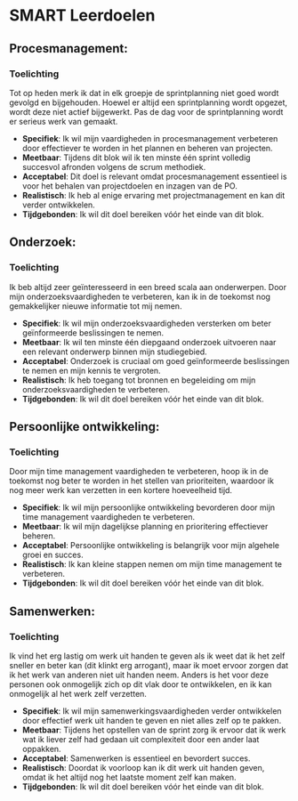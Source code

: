 # SMART Leerdoelen

## Procesmanagement:

### Toelichting
Tot op heden merk ik dat in elk groepje de sprintplanning niet goed wordt gevolgd en bijgehouden. 
Hoewel er altijd een sprintplanning wordt opgezet, wordt deze niet actief bijgewerkt. 
Pas de dag voor de sprintplanning wordt er serieus werk van gemaakt.

- **Specifiek**: Ik wil mijn vaardigheden in procesmanagement verbeteren door effectiever te worden in het plannen en beheren van projecten.
- **Meetbaar**: Tijdens dit blok wil ik ten minste één sprint volledig succesvol afronden volgens de scrum methodiek.
- **Acceptabel**: Dit doel is relevant omdat procesmanagement essentieel is voor het behalen van projectdoelen en inzagen van de PO.
- **Realistisch**: Ik heb al enige ervaring met projectmanagement en kan dit verder ontwikkelen.
- **Tijdgebonden**: Ik wil dit doel bereiken vóór het einde van dit blok.

## Onderzoek:

### Toelichting
Ik beb altijd zeer geïnteresseerd in een breed scala aan onderwerpen. 
Door mijn onderzoeksvaardigheden te verbeteren, kan ik in de toekomst nog gemakkelijker nieuwe informatie tot mij nemen.

- **Specifiek**: Ik wil mijn onderzoeksvaardigheden versterken om beter geïnformeerde beslissingen te nemen.
- **Meetbaar**: Ik wil ten minste één diepgaand onderzoek uitvoeren naar een relevant onderwerp binnen mijn studiegebied.
- **Acceptabel**: Onderzoek is cruciaal om goed geïnformeerde beslissingen te nemen en mijn kennis te vergroten.
- **Realistisch**: Ik heb toegang tot bronnen en begeleiding om mijn onderzoeksvaardigheden te verbeteren.
- **Tijdgebonden**: Ik wil dit doel bereiken vóór het einde van dit blok.

## Persoonlijke ontwikkeling:

### Toelichting
Door mijn time management vaardigheden te verbeteren, hoop ik in de toekomst nog beter te worden in het stellen van prioriteiten, 
waardoor ik nog meer werk kan verzetten in een kortere hoeveelheid tijd.

- **Specifiek**: Ik wil mijn persoonlijke ontwikkeling bevorderen door mijn time management vaardigheden te verbeteren.
- **Meetbaar**: Ik wil mijn dagelijkse planning en prioritering effectiever beheren.
- **Acceptabel**: Persoonlijke ontwikkeling is belangrijk voor mijn algehele groei en succes.
- **Realistisch**: Ik kan kleine stappen nemen om mijn time management te verbeteren.
- **Tijdgebonden**: Ik wil dit doel bereiken vóór het einde van dit blok.

## Samenwerken:

### Toelichting
Ik vind het erg lastig om werk uit handen te geven als ik weet dat ik het zelf sneller en beter kan (dit klinkt erg arrogant), 
maar ik moet ervoor zorgen dat ik het werk van anderen niet uit handen neem. 
Anders is het voor deze personen ook onmogelijk zich op dit vlak door te ontwikkelen, en ik kan onmogelijk al het werk zelf verzetten.

- **Specifiek**: Ik wil mijn samenwerkingsvaardigheden verder ontwikkelen door effectief werk uit handen te geven en niet alles zelf op te pakken.
- **Meetbaar**: Tijdens het opstellen van de sprint zorg ik ervoor dat ik werk wat ik liever zelf had gedaan uit complexiteit door een ander laat oppakken.
- **Acceptabel**: Samenwerken is essentieel en bevordert succes.
- **Realistisch**: Doordat ik voorloop kan ik dit werk uit handen geven, omdat ik het altijd nog het laatste moment zelf kan maken.
- **Tijdgebonden**: Ik wil dit doel bereiken vóór het einde van dit blok.